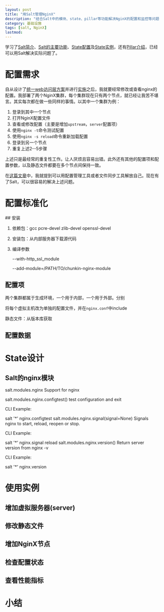 ```yaml
---
layout: post
title: "用Salt管理NginX"
description: "结合Salt中的模块、state、pillar等功能解决NginX的配置和监控等问题"
category: 基础设施
tags: [salt, NginX]
lastmod: 
---
```




学习了[Salt简介](http://thinkinside.tk/2013/06/24/salt_intro.html)、[Salt的主要功能](http://thinkinside.tk/2013/06/25/salt_usage.html)、[State配置](http://thinkinside.tk/2013/07/02/salt_state_config_structure.html)及[State实例](http://thinkinside.tk/2013/06/30/salt_sls_sample.html)，还有[Pillar介绍](http://thinkinside.tk/2013/07/07/salt_pillar.html)，已经可以用Salt解决实际问题了。

# 配置需求

自从设计了[统一web访问层方案](http://thinkinside.tk/2012/10/16/weblayer_nginx_keepalived.html)并进行[实施](http://thinkinside.tk/2013/05/27/nginx_keepalived.html)之后，我就要经常修改或查看nginx的配置。我部署了两个NginX集群，每个集群现在只有两个节点，就已经让我苦不堪言。其实每次都在做一些同样的事情。以其中一个集群为例：

1. 登录到其中一个节点
2. 打开NginX配置文件
3. 查看或修改配置（主要是增加`upstream`，`server`配置项）
4. 使用`nginx -t`命令测试配置
5. 使用`nginx -s reload`命令重新加载配置
6. 登录到另一个节点
7. 重复上述2--5步骤

上述只是最经常的重复性工作。让人厌烦且容易出错。此外还有其他的配置项和配置参数，以及静态文件都要在多个节点间保持一致。

在[这篇文章](http://thinkinside.tk/2013/05/27/nginx_keepalived.html)中，我就提到可以用配置管理工具或者文件同步工具解放自己。现在有了Salt，可以很容易的解决上述问题。

# 配置标准化

## 安装

1. 依赖包：gcc pcre-devel zlib-devel openssl-devel
2. 安装包：从内部服务器下载源代码
3. 编译参数
   
   --with-http_ssl_module

   --add-module=/PATH/TO/chunkin-nginx-module


## 配置项

两个集群都属于生成环境，一个用于内部，一个用于外部。分别

   将每个虚拟主机改为单独的配置文件，并在`nginx.conf`中include

   静态文件：从版本库获取

## 配置数据



# State设计

## Salt的nginx模块
salt.modules.nginx
Support for nginx

salt.modules.nginx.configtest()
test configuration and exit

CLI Example:

salt '*' nginx.configtest
salt.modules.nginx.signal(signal=None)
Signals nginx to start, reload, reopen or stop.

CLI Example:

salt '*' nginx.signal reload
salt.modules.nginx.version()
Return server version from nginx -v

CLI Example:

salt '*' nginx.version

# 使用实例

## 增加虚拟服务器(server)

## 修改静态文件

## 增加NginX节点

## 检查配置状态

## 查看性能指标

# 小结